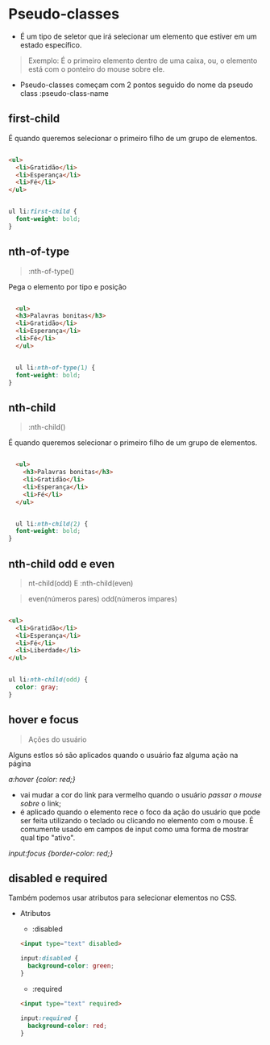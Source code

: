 # Pseudo-classes


* É um tipo de seletor que irá selecionar um elemento que estiver em um estado específico.

> Exemplo: É o primeiro elemento dentro de uma caixa, ou, o elemento está com o ponteiro do mouse sobre ele.

* Pseudo-classes começam com 2 pontos seguido do nome da pseudo class :pseudo-class-name

## first-child

É quando queremos selecionar o primeiro filho de um grupo de elementos.

```html

<ul>
  <li>Gratidão</li>
  <li>Esperança</li>
  <li>Fé</li>
</ul>

```

```css

ul li:first-child {
  font-weight: bold;
}

``` 

## nth-of-type

> :nth-of-type()

Pega o elemento por tipo e posição

```html

  <ul>
  <h3>Palavras bonitas</h3>
  <li>Gratidão</li>
  <li>Esperança</li>
  <li>Fé</li>
  </ul>

```

```css

  ul li:nth-of-type(1) {
  font-weight: bold;
}

```

## nth-child

> :nth-child()

É quando queremos selecionar o primeiro filho de um grupo de elementos.

```html

  <ul>
    <h3>Palavras bonitas</h3>
    <li>Gratidão</li>
    <li>Esperança</li>
    <li>Fé</li>
  </ul>

```

```css

  ul li:nth-child(2) {
  font-weight: bold;
}

```

## nth-child odd e even

> nt-child(odd) E :nth-child(even)

> even(números pares)
> odd(números impares)


```html

<ul>
  <li>Gratidão</li>
  <li>Esperança</li>
  <li>Fé</li>
  <li>Liberdade</li>
</ul>
```

```css

ul li:nth-child(odd) {
  color: gray;
}

```

## hover e focus

> Ações do usuário

Alguns estlos só são aplicados quando o usuário faz alguma ação na página

  
*a:hover {color: red;}*

* vai mudar a cor do link para vermelho quando o usuário *passar o mouse sobre* o link;
* é aplicado quando o elemento rece o foco da ação do usuário que pode ser feita utilizando o teclado ou clicando no elemento com o mouse. É comumente usado em campos de input como uma forma de mostrar qual tipo "ativo".

*input:focus {border-color: red;}*

## disabled e required

Também podemos usar atributos para selecionar elementos no CSS.

* Atributos
  - :disabled
  ```html
  <input type="text" disabled>
  ```

  ```css
  input:disabled {
    background-color: green;
  }
  ```

  - :required
  ```html
  <input type="text" required>
  ```

  ```css
  input:required {
    background-color: red;
  } 
  ```